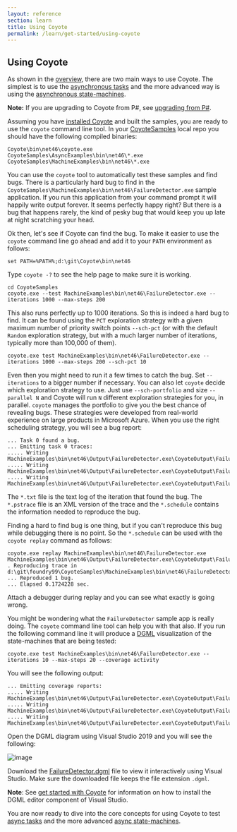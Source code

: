 ```yaml
---
layout: reference
section: learn
title: Using Coyote
permalink: /learn/get-started/using-coyote
---
```


## Using Coyote

As shown in the [overview](/Coyote/learn/overview/what-is-coyote), there are two main ways to use Coyote. The simplest is to use the [asynchronous tasks](/Coyote/learn/programming-models/async/overview) and the more advanced way is using the [asynchronous state-machines](/Coyote/learn/programming-models/machines/overview).

**Note:** If you are upgrading to Coyote from P#, see [upgrading from P#](/Coyote/learn/get-started/upgrade).

Assuming you have [installed Coyote](/Coyote/learn/get-started/install) and built the samples, you are ready to use the `coyote` command line tool. In your [CoyoteSamples](http://github.com/Microsoft/CoyoteSamples) local repo you should have the following compiled binaries:

```
Coyote\bin\net46\coyote.exe
CoyoteSamples\AsyncExamples\bin\net46\*.exe
CoyoteSamples\MachineExamples\bin\net46\*.exe
```

You can use the `coyote` tool to automatically test these samples and find bugs. There is a particularly hard bug to find in the `CoyoteSamples\MachineExamples\bin\net46\FailureDetector.exe` sample application. If you run this application from your command prompt it will happily write output forever. It seems perfectly happy right?  But there is a bug that happens rarely, the kind of pesky bug that would keep you up late at night scratching your head.

Ok then, let's see if Coyote can find the bug. To make it easier to use the `coyote` command line go ahead and add it to your `PATH` environment as follows:

```
set PATH=%PATH%;d:\git\Coyote\bin\net46
```

Type `coyote -?` to see the help page to make sure it is working.

```
cd CoyoteSamples
coyote.exe --test MachineExamples\bin\net46\FailureDetector.exe --iterations 1000 --max-steps 200
```

This also runs perfectly up to 1000 iterations. So this is indeed a hard bug to find. It can be found using the `PCT` exploration strategy with a given maximum number of priority switch points `--sch-pct` (or with the default `Random` exploration strategy, but with a much larger number of iterations, typically more than 100,000 of them).

```
coyote.exe test MachineExamples\bin\net46\FailureDetector.exe --iterations 1000 --max-steps 200 --sch-pct 10
```

Even then you might need to run it a few times to catch the bug. Set `--iterations` to a bigger number if necessary. You can also let `coyote` decide which exploration strategy to use. Just use `--sch-portfolio` and size `--parallel N` and Coyote will run `N` different exploration strategies for you, in parallel. `coyote` manages the portfolio to give you the best chance of revealing bugs. These strategies were developed from real-world experience on large products in Microsoft Azure. When you use the right scheduling strategy, you will see a bug report:

```
... Task 0 found a bug.
... Emitting task 0 traces:
..... Writing MachineExamples\bin\net46\Output\FailureDetector.exe\CoyoteOutput\FailureDetector_0_0.txt
..... Writing MachineExamples\bin\net46\Output\FailureDetector.exe\CoyoteOutput\FailureDetector_0_0.pstrace
..... Writing MachineExamples\bin\net46\Output\FailureDetector.exe\CoyoteOutput\FailureDetector_0_0.schedule
```

The `*.txt` file is the text log of the iteration that found the bug. The `*.pstrace` file is an XML version of the trace and the `*.schedule` contains the information needed to reproduce the bug.

Finding a hard to find bug is one thing, but if you can't reproduce this bug while debugging there is no point. So the `*.schedule` can be used with the `coyote replay` command as follows:

```
coyote.exe replay MachineExamples\bin\net46\FailureDetector.exe MachineExamples\bin\net46\Output\FailureDetector.exe\CoyoteOutput\FailureDetector_0_0.schedule
. Reproducing trace in d:\git\foundry99\CoyoteSamples\MachineExamples\bin\net46\FailureDetector.exe
... Reproduced 1 bug.
... Elapsed 0.1724228 sec.
```
Attach a debugger during replay and you can see what exactly is going wrong.

You might be wondering what the `FailureDetector` sample app is really doing. The `coyote` command line tool can help you with that also. If you run the following command line it will produce a [DGML](https://en.wikipedia.org/wiki/DGML) visualization of the state-machines that are being tested:

```
coyote.exe test MachineExamples\bin\net46\FailureDetector.exe --iterations 10 --max-steps 20 --coverage activity
```

You will see the following output:

```
... Emitting coverage reports:
..... Writing MachineExamples\bin\net46\Output\FailureDetector.exe\CoyoteOutput\FailureDetector.dgml
..... Writing MachineExamples\bin\net46\Output\FailureDetector.exe\CoyoteOutput\FailureDetector.coverage.txt
..... Writing MachineExamples\bin\net46\Output\FailureDetector.exe\CoyoteOutput\FailureDetector.sci
```

Open the DGML diagram using Visual Studio 2019 and you will see the following:

![image](/Coyote/assets/images/FailureDetector.png)

Download the [FailureDetector.dgml](/Coyote/assets/images/FailureDetector.dgml) file to view it interactively using Visual Studio. Make sure the downloaded file keeps the file extension `.dgml`.

**Note**: See [get started with Coyote](/Coyote/learn/get-started/install) for information on how to install the DGML editor component of Visual Studio.

You are now ready to dive into the core concepts for using Coyote to test [async tasks](/Coyote/learn/programming-models/async/overview) and the more advanced [async state-machines](/Coyote/learn/programming-models/machines/overview).
